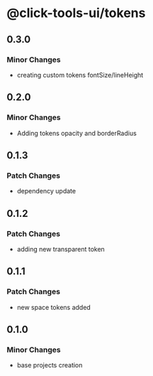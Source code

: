 # @click-tools-ui/tokens

## 0.3.0

### Minor Changes

- creating custom tokens fontSize/lineHeight

## 0.2.0

### Minor Changes

- Adding tokens opacity and borderRadius

## 0.1.3

### Patch Changes

- dependency update

## 0.1.2

### Patch Changes

- adding new transparent token

## 0.1.1

### Patch Changes

- new space tokens added

## 0.1.0

### Minor Changes

- base projects creation
